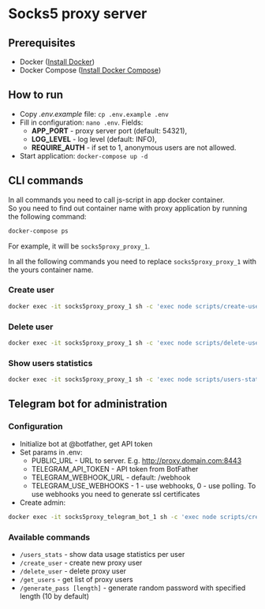 # Socks5 proxy server
## Prerequisites
* Docker ([Install Docker](https://docs.docker.com/install/))
* Docker Compose ([Install Docker Compose](https://docs.docker.com/compose/install/))

## How to run
- Copy *.env.example* file: `cp .env.example .env`
- Fill in configuration: `nano .env`. Fields:
  - **APP_PORT** - proxy server port (default: 54321),
  - **LOG_LEVEL** - log level (default: INFO),
  - **REQUIRE_AUTH** - if set to 1, anonymous users are not allowed.
- Start application: `docker-compose up -d`

## CLI commands
In all commands you need to call js-script in app docker container.  
So you need to find out container name with proxy application by running the following command:
```bash
docker-compose ps
```

For example, it will be `socks5proxy_proxy_1`.

In all the following commands you need to replace `socks5proxy_proxy_1` with the yours container name. 

### Create user
```bash
docker exec -it socks5proxy_proxy_1 sh -c 'exec node scripts/create-user.js'
```

### Delete user
```bash
docker exec -it socks5proxy_proxy_1 sh -c 'exec node scripts/delete-user.js'
```

### Show users statistics
```bash
docker exec -it socks5proxy_proxy_1 sh -c 'exec node scripts/users-stats.js'
```

## Telegram bot for administration
### Configuration
- Initialize bot at @botfather, get API token
- Set params in .env:
  - PUBLIC_URL - URL to server. E.g. http://proxy.domain.com:8443
  - TELEGRAM_API_TOKEN - API token from BotFather
  - TELEGRAM_WEBHOOK_URL - default: /webhook
  - TELEGRAM_USE_WEBHOOKS - 1 - use webhooks, 0 - use polling. To use webhooks you need to generate ssl certificates
- Create admin:
```bash
docker exec -it socks5proxy_telegram_bot_1 sh -c 'exec node scripts/create-admin.js' 
```

### Available commands
- `/users_stats` - show data usage statistics per user
- `/create_user` - create new proxy user
- `/delete_user` - delete proxy user
- `/get_users` - get list of proxy users
- `/generate_pass [length]` - generate random password with specified length (10 by default)

